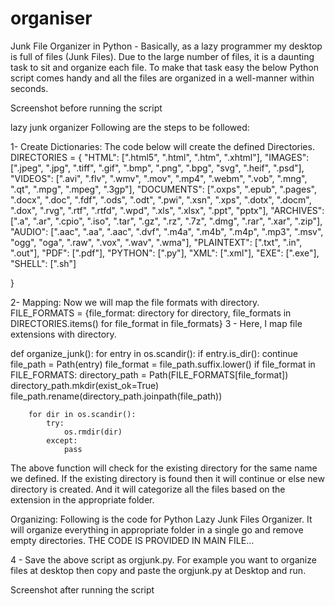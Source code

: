 # organiser


Junk File Organizer in Python -
Basically, as a lazy programmer my desktop is full of files (Junk Files). Due to the large number of files, it is a daunting task to sit and organize each file. To make that task easy the below Python script comes handy and all the files are organized in a well-manner within seconds.

Screenshot before running the script

lazy junk organizer
Following are the steps to be followed:

1- Create Dictionaries: The code below will create the defined Directories.
DIRECTORIES = {
    "HTML": [".html5", ".html", ".htm", ".xhtml"],
    "IMAGES": [".jpeg", ".jpg", ".tiff", ".gif", ".bmp", ".png", ".bpg", "svg",
               ".heif", ".psd"],
    "VIDEOS": [".avi", ".flv", ".wmv", ".mov", ".mp4", ".webm", ".vob", ".mng",
               ".qt", ".mpg", ".mpeg", ".3gp"],
    "DOCUMENTS": [".oxps", ".epub", ".pages", ".docx", ".doc", ".fdf", ".ods",
                  ".odt", ".pwi", ".xsn", ".xps", ".dotx", ".docm", ".dox",
                  ".rvg", ".rtf", ".rtfd", ".wpd", ".xls", ".xlsx", ".ppt",
                  "pptx"],
    "ARCHIVES": [".a", ".ar", ".cpio", ".iso", ".tar", ".gz", ".rz", ".7z",
                 ".dmg", ".rar", ".xar", ".zip"],
    "AUDIO": [".aac", ".aa", ".aac", ".dvf", ".m4a", ".m4b", ".m4p", ".mp3",
              ".msv", "ogg", "oga", ".raw", ".vox", ".wav", ".wma"],
    "PLAINTEXT": [".txt", ".in", ".out"],
    "PDF": [".pdf"],
    "PYTHON": [".py"],
    "XML": [".xml"],
    "EXE": [".exe"],
    "SHELL": [".sh"]

}

 2- Mapping: Now we will map the file formats with directory.
FILE_FORMATS = {file_format: directory
                for directory, file_formats in DIRECTORIES.items()
                for file_format in file_formats}
3 - Here, I map file extensions with directory.

def organize_junk():
    for entry in os.scandir():
        if entry.is_dir():
            continue
        file_path = Path(entry)
        file_format = file_path.suffix.lower()
        if file_format in FILE_FORMATS:
            directory_path = Path(FILE_FORMATS[file_format])
            directory_path.mkdir(exist_ok=True)
            file_path.rename(directory_path.joinpath(file_path))

        for dir in os.scandir():
            try:
                os.rmdir(dir)
            except:
                pass

The above function will check for the existing directory for the same name we defined. If the existing directory is found then it will continue or else new directory is created. And it will categorize all the files based on the extension in the appropriate folder.

Organizing: Following is the code for Python Lazy Junk Files Organizer. It will organize everything in appropriate folder in a single go and remove empty directories.
THE CODE IS PROVIDED IN MAIN FILE...


 4 - Save the above script as orgjunk.py. For example you want to organize files at desktop then copy and paste the orgjunk.py at Desktop and run.

Screenshot after running the script
